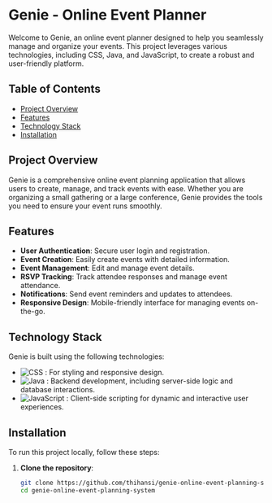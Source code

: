 # Genie - Online Event Planner

Welcome to Genie, an online event planner designed to help you seamlessly manage and organize your events. This project leverages various technologies, including CSS, Java, and JavaScript, to create a robust and user-friendly platform.

## Table of Contents
- [Project Overview](#project-overview)
- [Features](#features)
- [Technology Stack](#technology-stack)
- [Installation](#installation)

## Project Overview

Genie is a comprehensive online event planning application that allows users to create, manage, and track events with ease. Whether you are organizing a small gathering or a large conference, Genie provides the tools you need to ensure your event runs smoothly.

## Features

- **User Authentication**: Secure user login and registration.
- **Event Creation**: Easily create events with detailed information.
- **Event Management**: Edit and manage event details.
- **RSVP Tracking**: Track attendee responses and manage event attendance.
- **Notifications**: Send event reminders and updates to attendees.
- **Responsive Design**: Mobile-friendly interface for managing events on-the-go.

## Technology Stack

Genie is built using the following technologies:

- ![CSS](https://img.shields.io/badge/CSS-60.9%25-blue) : For styling and responsive design.
- ![Java](https://img.shields.io/badge/Java-33.9%25-brightgreen) : Backend development, including server-side logic and database interactions.
- ![JavaScript](https://img.shields.io/badge/JavaScript-5.2%25-yellow) : Client-side scripting for dynamic and interactive user experiences.

## Installation

To run this project locally, follow these steps:

1. **Clone the repository**:
   ```bash
   git clone https://github.com/thihansi/genie-online-event-planning-system.git
   cd genie-online-event-planning-system
